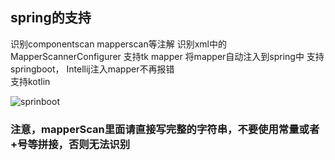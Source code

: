 ## spring的支持
识别componentscan mapperscan等注解 识别xml中的MapperScannerConfigurer 支持tk mapper
将mapper自动注入到spring中 支持springboot， Intellij注入mapper不再报错    
支持kotlin

![sprinboot](https://newimages.brucege.com/springSupportNew.gif)

### 注意，mapperScan里面请直接写完整的字符串，不要使用常量或者+号等拼接，否则无法识别




